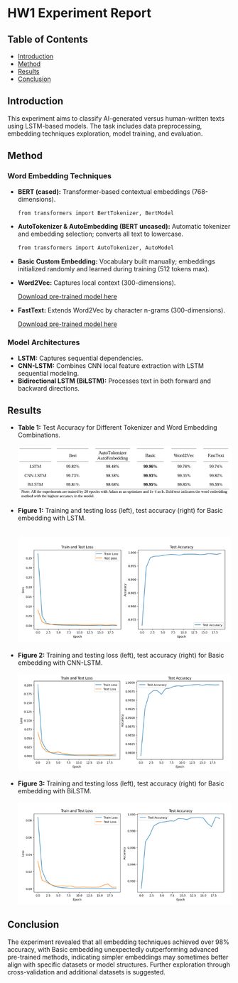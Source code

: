 # HW1 Experiment Report

## Table of Contents
- [Introduction](#introduction)
- [Method](#method)
- [Results](#results)
- [Conclusion](#conclusion)


## Introduction
This experiment aims to classify AI-generated versus human-written texts using LSTM-based models. The task includes data preprocessing, embedding techniques exploration, model training, and evaluation.


## Method
### Word Embedding Techniques
- **BERT (cased):** Transformer-based contextual embeddings (768-dimensions).

  ```bash
  from transformers import BertTokenizer, BertModel
  ```
- **AutoTokenizer & AutoEmbedding (BERT uncased):** Automatic tokenizer and embedding selection; converts all text to lowercase.

  ```bash
  from transformers import AutoTokenizer, AutoModel
  ```
- **Basic Custom Embedding:** Vocabulary built manually; embeddings initialized randomly and learned during training (512 tokens max).
- **Word2Vec:** Captures local context (300-dimensions).

  [Download pre-trained model here](https://huggingface.co/fse/word2vec-google-news-300)
- **FastText:** Extends Word2Vec by character n-grams (300-dimensions).

  [Download pre-trained model here](https://fasttext.cc/docs/en/english-vectors.html)

### Model Architectures
- **LSTM:** Captures sequential dependencies.
- **CNN-LSTM:** Combines CNN local feature extraction with LSTM sequential modeling.
- **Bidirectional LSTM (BiLSTM):** Processes text in both forward and backward directions.



## Results

- **Table 1:** Test Accuracy for Different Tokenizer and Word Embedding Combinations.
<br><br> 
![Test Accuracy Table](https://github.com/kailee0422/RNN-Transformer/blob/main/HW1/picture/Table1.png)
<br><br>
- **Figure 1:** Training and testing loss (left), test accuracy (right) for Basic embedding with LSTM.
<br><br>  
![Figure 1](https://github.com/kailee0422/RNN-Transformer/blob/main/HW1/picture/Figure1.png)
<br><br>
- **Figure 2:** Training and testing loss (left), test accuracy (right) for Basic embedding with CNN-LSTM.
<br><br> 
![Figure 2](https://github.com/kailee0422/RNN-Transformer/blob/main/HW1/picture/Figure2.png)
<br><br>
- **Figure 3:** Training and testing loss (left), test accuracy (right) for Basic embedding with BiLSTM.
<br><br> 
![Figure 3](https://github.com/kailee0422/RNN-Transformer/blob/main/HW1/picture/Figure3.png)



## Conclusion
The experiment revealed that all embedding techniques achieved over 98% accuracy, with Basic embedding unexpectedly outperforming advanced pre-trained methods, indicating simpler embeddings may sometimes better align with specific datasets or model structures. Further exploration through cross-validation and additional datasets is suggested.

